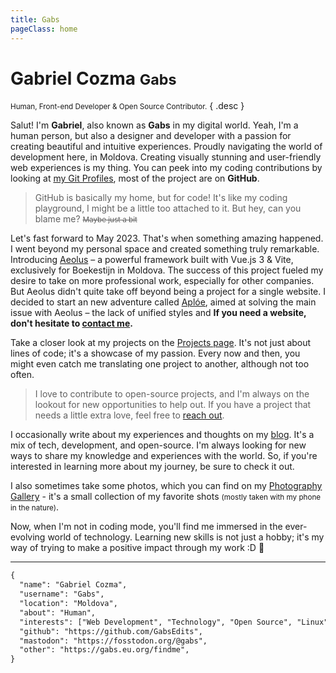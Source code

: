```yaml
---
title: Gabs
pageClass: home
---
```


# Gabriel Cozma <small>Gabs</small>

<small>Human, Front-end Developer & Open Source Contributor.</small> { .desc }

Salut! I'm **Gabriel**, also known as **Gabs** in my digital world. Yeah, I'm a human person, but also a designer and developer with a passion for creating beautiful and intuitive experiences. Proudly navigating the world of development here, in Moldova. Creating visually stunning and user-friendly web experiences is my thing. You can peek into my coding contributions by looking at [my Git Profiles](/findme#contributions), most of the project are on **GitHub**.

> GitHub is basically my home, but for code! It's like my coding playground, I might be a little too attached to it. But hey, can you blame me? <small>~~Maybe just a bit~~</small>

Let's fast forward to May 2023. That's when something amazing happened. I went beyond my personal space and created something truly remarkable. Introducing [Aeolus](https://gabs.eu.org/aeolus) – a powerful framework built with Vue.js 3 & Vite, exclusively for Boekestijn in Moldova. The success of this project fueled my desire to take on more professional work, especially for other companies. But Aeolus didn't quite take off beyond being a project for a single website. I decided to start an new adventure called [Aplóe](https://aploe.gxbs.me), aimed at solving the main issue with Aeolus – the lack of unified styles and **If you need a website, don't hesitate to [contact me](/findme).**

Take a closer look at my projects on the [Projects page](/projects). It's not just about lines of code; it's a showcase of my passion. Every now and then, you might even catch me translating one project to another, although not too often.

> I love to contribute to open-source projects, and I'm always on the lookout for new opportunities to help out. If you have a project that needs a little extra love, feel free to [reach out](/findme).

I occasionally write about my experiences and thoughts on my [blog](/blog/). It's a mix of tech, development, and open-source. I'm always looking for new ways to share my knowledge and experiences with the world. So, if you're interested in learning more about my journey, be sure to check it out.

I also sometimes take some photos, which you can find on my [Photography Gallery](https://photo.gxbs.me) - it's a small collection of my favorite shots <small>(mostly taken with my phone in the nature)</small>.

Now, when I'm not in coding mode, you'll find me immersed in the ever-evolving world of technology. Learning new skills is not just a hobby; it's my way of trying to make a positive impact through my work \:D :rocket:

---

<Crt>

```txt
{
  "name": "Gabriel Cozma",
  "username": "Gabs",
  "location": "Moldova",
  "about": "Human",
  "interests": ["Web Development", "Technology", "Open Source", "Linux"],
  "github": "https://github.com/GabsEdits",
  "mastodon": "https://fosstodon.org/@gabs",
  "other": "https://gabs.eu.org/findme",
}
```

</Crt>

<div id="statuscafe"><div id="statuscafe-username"></div><div id="statuscafe-content"></div></div>

<script setup>
import Crt from './.vitepress/theme/Crt.vue';
import { onMounted } from 'vue';

onMounted(() => {
    const script = document.createElement('script');
    script.src = 'https://status.cafe/current-status.js?name=gabs';
    script.defer = true;
    document.body.appendChild(script);
});
</script>
